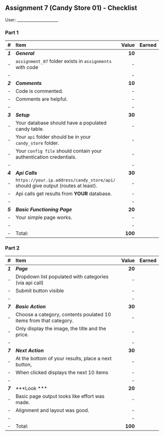 ## Assignment 7 (Candy Store 01) - Checklist

User: _____________________  

### Part 1

| #       | Item                                                                             |   Value | Earned |
| :------ | :------------------------------------------------------------------------------- | ------: | ------ |
| ***1*** | ***General***                                                                    |  **10** |        |
| -       | `assignment_07` folder exists in `assignments` with code                         |       - |        |
| -       |                                                                                  |       - |        |
| ***2*** | ***Comments***                                                                   |  **10** |        |
| -       | Code is commented.                                                               |       - |        |
| -       | Comments are helpful.                                                            |       - |        |
| -       |                                                                                  |       - |        |
| ***3*** | ***Setup***                                                                      |  **30** |        |
| -       | Your database should have a populated candy table.                               |       - |        |
| -       | Your `api` folder should be in your `candy_store` folder.                        |       - |        |
| -       | Your `config file` should contain your authentication credentials.               |       - |        |
| -       |                                                                                  |       - |        |
| ***4*** | ***Api Calls***                                                                  |  **30** |        |
| -       | `https://your.ip.address/candy_store/api/` should give output (routes at least). |       - |        |
| -       | Api calls get results from **YOUR** database.                                    |       - |        |
| -       |                                                                                  |       - |        |
| ***5*** | ***Basic Functioning Page***                                                     |  **20** |        |
| -       | Your simple page works.                                                          |       - |        |
| -       |                                                                                  |       - |        |
| -       | Total:                                                                           | **100** |        |

### Part 2

| #       | Item                                                              |   Value | Earned |
| :------ | :---------------------------------------------------------------- | ------: | ------ |
| ***1*** | ***Page***                                                        |  **20** |        |
| -       | Dropdown list populated with categories (via api call)            |       - |        |
| -       | Submit button visible                                             |       - |        |
| -       |                                                                   |       - |        |
| ***7*** | ***Basic Action***                                                |  **30** |        |
| -       | Choose a category, contents poulated 10 items from that category. |       - |        |
| -       | Only display the image, the title and the price.                  |       - |        |
| -       |                                                                   |       - |        |
| ***7*** | ***Next Action***                                                 |  **30** |        |
| -       | At the bottom of your results, place a next button,               |       - |        |
| -       | When clicked displays the next 10 items                           |       - |        |
| -       |                                                                   |       - |        |
| ***7*** | ***Look ***                                                       |  **20** |        |
| -       | Basic page output looks like effort was made.                     |       - |        |
| -       | Alignment and layout was good.                                    |       - |        |
| -       |                                                                   |       - |        |
| -       | Total:                                                            | **100** |        |
